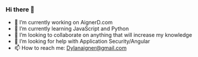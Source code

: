 ### Hi there 👋

- 🔭 I’m currently working on AignerD.com
- 🌱 I’m currently learning JavaScript and Python
- 👯 I’m looking to collaborate on anything that will increase my knowledge
- 🤔 I’m looking for help with Application Security/Angular
- 📫 How to reach me: Dylanaigner@gmail.com
